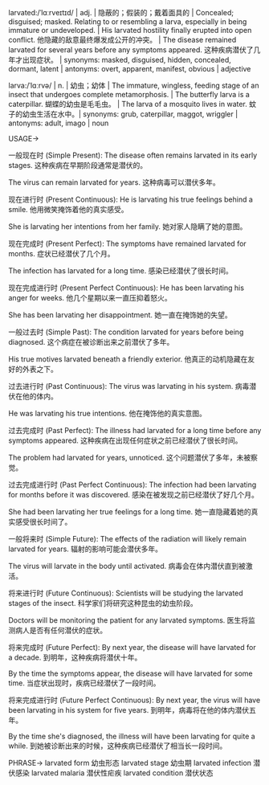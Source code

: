 larvated:/ˈlɑːrveɪtɪd/ | adj. | 隐蔽的；假装的；戴着面具的 | Concealed; disguised; masked.  Relating to or resembling a larva, especially in being immature or undeveloped. |  His larvated hostility finally erupted into open conflict.  他隐藏的敌意最终爆发成公开的冲突。 | The disease remained larvated for several years before any symptoms appeared.  这种疾病潜伏了几年才出现症状。 | synonyms: masked, disguised, hidden, concealed, dormant, latent | antonyms: overt, apparent, manifest, obvious | adjective

larva:/ˈlɑːrvə/ | n. | 幼虫；幼体 | The immature, wingless, feeding stage of an insect that undergoes complete metamorphosis. | The butterfly larva is a caterpillar. 蝴蝶的幼虫是毛毛虫。 |  The larva of a mosquito lives in water. 蚊子的幼虫生活在水中。| synonyms: grub, caterpillar, maggot, wriggler | antonyms: adult, imago | noun

USAGE->

一般现在时 (Simple Present):
The disease often remains larvated in its early stages.  这种疾病在早期阶段通常是潜伏的。

The virus can remain larvated for years. 这种病毒可以潜伏多年。


现在进行时 (Present Continuous):
He is larvating his true feelings behind a smile. 他用微笑掩饰着他的真实感受。

She is larvating her intentions from her family. 她对家人隐瞒了她的意图。


现在完成时 (Present Perfect):
The symptoms have remained larvated for months. 症状已经潜伏了几个月。

The infection has larvated for a long time. 感染已经潜伏了很长时间。


现在完成进行时 (Present Perfect Continuous):
He has been larvating his anger for weeks. 他几个星期以来一直压抑着怒火。

She has been larvating her disappointment. 她一直在掩饰她的失望。


一般过去时 (Simple Past):
The condition larvated for years before being diagnosed.  这个病症在被诊断出来之前潜伏了多年。

His true motives larvated beneath a friendly exterior. 他真正的动机隐藏在友好的外表之下。


过去进行时 (Past Continuous):
The virus was larvating in his system.  病毒潜伏在他的体内。

He was larvating his true intentions. 他在掩饰他的真实意图。


过去完成时 (Past Perfect):
The illness had larvated for a long time before any symptoms appeared.  这种疾病在出现任何症状之前已经潜伏了很长时间。

The problem had larvated for years, unnoticed. 这个问题潜伏了多年，未被察觉。


过去完成进行时 (Past Perfect Continuous):
The infection had been larvating for months before it was discovered. 感染在被发现之前已经潜伏了好几个月。

She had been larvating her true feelings for a long time. 她一直隐藏着她的真实感受很长时间了。


一般将来时 (Simple Future):
The effects of the radiation will likely remain larvated for years. 辐射的影响可能会潜伏多年。

The virus will larvate in the body until activated. 病毒会在体内潜伏直到被激活。


将来进行时 (Future Continuous):
Scientists will be studying the larvated stages of the insect. 科学家们将研究这种昆虫的幼虫阶段。

Doctors will be monitoring the patient for any larvated symptoms. 医生将监测病人是否有任何潜伏的症状。


将来完成时 (Future Perfect):
By next year, the disease will have larvated for a decade. 到明年，这种疾病将潜伏十年。

By the time the symptoms appear, the disease will have larvated for some time. 当症状出现时，疾病已经潜伏了一段时间。


将来完成进行时 (Future Perfect Continuous):
By next year, the virus will have been larvating in his system for five years. 到明年，病毒将在他的体内潜伏五年。

By the time she's diagnosed, the illness will have been larvating for quite a while. 到她被诊断出来的时候，这种疾病已经潜伏了相当长一段时间。


PHRASE->
larvated form  幼虫形态
larvated stage  幼虫期
larvated infection  潜伏感染
larvated malaria  潜伏性疟疾
larvated condition  潜伏状态
